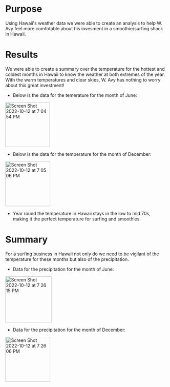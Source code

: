 # Purpose
Using Hawaii's weather data we were able to create an analysis to help W. Avy feel more comfotable about his invesment in a smoothie/surfing shack in Hawaii.


# Results
We were able to create a summary over the temperature for the hottest and coldest months in Hawaii to know the weather at both extremes of the year. With the warm temperatures and clear skies, W. Avy has nothing to worry about this great investment!

- Below is the data for the temerature for the month of June:

<img width="139" alt="Screen Shot 2022-10-12 at 7 04 54 PM" src="https://user-images.githubusercontent.com/109987269/195469631-e5f9a2e4-edb2-46aa-a476-41089577fb5d.png">

- Below is the data for the temperature for the month of December:
<img width="140" alt="Screen Shot 2022-10-12 at 7 05 06 PM" src="https://user-images.githubusercontent.com/109987269/195469638-8dec5f6e-d3a4-447c-b48e-55eeb1b16bfd.png">

- Year round the temperature in Hawaii stays in the low to mid 70s, making it the perfect temperature for surfing and smoothies.

# Summary
For a surfing business in Hawaii not only do we need to be vigilant of the temperature for these months but also of the precipitation. 
- Data for the precipitation for the month of June:

<img width="144" alt="Screen Shot 2022-10-12 at 7 26 15 PM" src="https://user-images.githubusercontent.com/109987269/195471620-75542447-83c7-4f29-8782-216fdf33a346.png">

- Data for the precipitation for the month of December:

<img width="140" alt="Screen Shot 2022-10-12 at 7 26 06 PM" src="https://user-images.githubusercontent.com/109987269/195471622-14e03a10-97d8-48df-a0a2-6b7c6a42354c.png">


